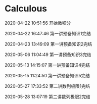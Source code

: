 # Calculous

2020-04-22 10:51:56 开始微积分

2020-04-22 16:47:46 第一讲预备知识1完结

2020-04-23 13:49:09 第一讲预备知识2完结

2020-05-06 11:04:49 第一讲预备知识3完结

2020-05-13 14:15:07 第一讲预备知识4完结

2020-05-15 11:24:50 第一讲预备知识5完结

2020-05-27 17:33:52 第二讲数列极限1完结

2020-05-28 13:07:19 第二讲数列极限2完结